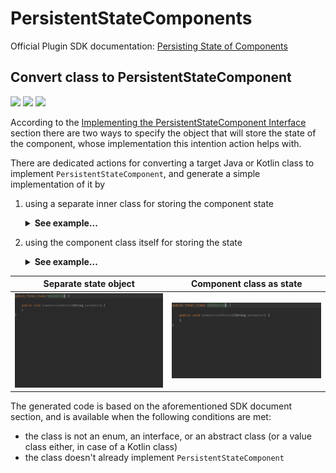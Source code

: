 # PersistentStateComponents

Official Plugin SDK documentation: [Persisting State of Components](https://plugins.jetbrains.com/docs/intellij/persisting-state-of-components.html#top)

## Convert class to PersistentStateComponent

![](https://img.shields.io/badge/intention-orange) ![](https://img.shields.io/badge/since-0.1.0-blue) [![](https://img.shields.io/badge/implementation-MakeClassPersistentStateComponentIntention-blue)](../src/main/java/com/picimako/justkitting/intention/state/MakeClassPersistentStateComponentIntention.java)

According to the [Implementing the PersistentStateComponent Interface](https://plugins.jetbrains.com/docs/intellij/persisting-state-of-components.html#implementing-the-persistentstatecomponent-interface)
section there are two ways to specify the object that will store the state of the component, whose implementation this intention action helps with.

There are dedicated actions for converting a target Java or Kotlin class to implement `PersistentStateComponent`, and generate a simple implementation of it by

1) using a separate inner class for storing the component state

    <details>
        <summary><strong>See example...</strong></summary>
    
    **From:**
    ```java
    public final class SomeService {
    }
    ```
    
    **To:**
    ```java
    @State(name = "SomeService", storages = @Storage("<storage name>"))
    public final class SomeService implements PersistentStateComponent<SomeService.State> {
    
        private State myState = new State();
    
        @Override
        public State getState() {
            return myState;
        }
    
        @Override
        public void loadState(State state) {
            myState = state;
        }
    
        static final class State {
    
        }
    }
    ```
    </details>

2) using the component class itself for storing the state

    <details>
        <summary><strong>See example...</strong></summary>

   **From:**
    ```java
    public final class SomeService {
    }
    ```

   **To:**
    ```java
    @State(name = "SomeService", storages = @Storage("<storage name>"))
    public final class SomeService implements PersistentStateComponent<SomeService> {
    
        @Override
        public SomeService getState() {
            return this;
        }
    
        @Override
        public void loadState(SomeService state) {
            XmlSerializerUtil.copyBean(state, this);
        }
    }
    ```
    </details>

| Separate state object                                                                                                              | Component class as state                                                                                                  |
|------------------------------------------------------------------------------------------------------------------------------------|---------------------------------------------------------------------------------------------------------------------------|
| ![convert_class_to_persistent_state_component_standalone_state](assets/convert_class_to_persistent_state_component_standalone.gif) | ![convert_class_to_persistent_state_component_self_as_state](assets/convert_class_to_persistent_state_component_self.gif) |

The generated code is based on the aforementioned SDK document section, and is available when the following conditions are met:
- the class is not an enum, an interface, or an abstract class (or a value class either, in case of a Kotlin class)
- the class doesn't already implement `PersistentStateComponent`
